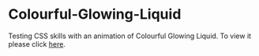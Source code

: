 # Colourful-Glowing-Liquid
Testing CSS skills with an animation of Colourful Glowing Liquid.
To view it please click [here](https://sh1k44r.github.io/Colourful-Glowing-Liquid/).
